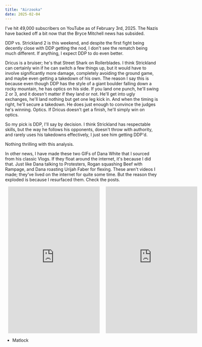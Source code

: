 ```yaml
---
title: "Airzooka"
date: 2025-02-04
---
```


I've hit 49,000 subscribers on YouTube as of February 3rd, 2025. The Nazis have backed off a bit now that the Bryce Mitchell news has subsided.

DDP vs. Strickland 2 is this weekend, and despite the first fight being decently close with DDP getting the nod, I don't see the rematch being much different. If anything, I expect DDP to do even better.

Dricus is a bruiser; he's that Street Shark on Rollerblades. I think Strickland can certainly win if he can switch a few things up, but it would have to involve significantly more damage, completely avoiding the ground game, and maybe even getting a takedown of his own. The reason I say this is because even though DDP has the style of a giant boulder falling down a rocky mountain, he has optics on his side. If you land one punch, he'll swing 2 or 3, and it doesn't matter if they land or not. He'll get into ugly exchanges, he'll land nothing but get one leg kick in. And when the timing is right, he'll secure a takedown. He does just enough to convince the judges he's winning. Optics. If Dricus doesn't get a finish, he'll simply win on optics.

So my pick is DDP, I'll say by decision. I think Strickland has respectable skills, but the way he follows his opponents, doesn't throw with authority, and rarely uses his takedowns effectively, I just see him getting DDP'd.

Nothing thrilling with this analysis.

In other news, I have made these two GIFs of Dana White that I sourced from his classic Vlogs. If they float around the internet, it's because I did that. Just like Dana talking to Protesters, Rogan squashing Beef with Rampage, and Dana roasting Urijah Faber for flexing. These aren't videos I made; they've lived on the internet for quite some time. But the reason they exploded is because I resurfaced them. Check the posts.

<html lang="en">
<head>
    <meta charset="UTF-8">
    <meta name="viewport" content="width=device-width, initial-scale=1.0">
    <title>Iframes Side by Side</title>
    <style>
        .iframe-container {
            display: flex;
            justify-content: space-around;
        }
        .giphy-embed {
            margin: 0 10px;
        }
    </style>
</head>
<body>
    <div class="iframe-container">
        <iframe src="https://giphy.com/embed/BFmi7qwoeHlmEoK3wC" width="384" height="480" frameBorder="0" class="giphy-embed" allowFullScreen></iframe>
        <iframe src="https://giphy.com/embed/GTzhzrY6HLjOmf5qXb" width="384" height="480" frameBorder="0" class="giphy-embed" allowFullScreen></iframe>
    </div>
</body>
</html>


- Matlock

